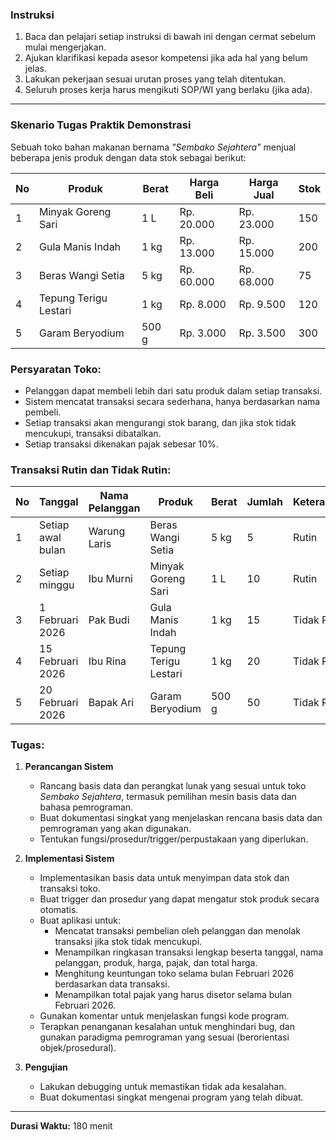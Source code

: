 ### **Instruksi**

1. Baca dan pelajari setiap instruksi di bawah ini dengan cermat sebelum mulai mengerjakan.
2. Ajukan klarifikasi kepada asesor kompetensi jika ada hal yang belum jelas.
3. Lakukan pekerjaan sesuai urutan proses yang telah ditentukan.
4. Seluruh proses kerja harus mengikuti SOP/WI yang berlaku (jika ada).

---

### **Skenario Tugas Praktik Demonstrasi**

Sebuah toko bahan makanan bernama *"Sembako Sejahtera"* menjual beberapa jenis produk dengan data stok sebagai berikut:

| No | Produk               | Berat | Harga Beli | Harga Jual | Stok |
|----|-----------------------|-------|------------|------------|------|
| 1  | Minyak Goreng Sari   | 1 L   | Rp. 20.000 | Rp. 23.000 | 150  |
| 2  | Gula Manis Indah     | 1 kg  | Rp. 13.000 | Rp. 15.000 | 200  |
| 3  | Beras Wangi Setia    | 5 kg  | Rp. 60.000 | Rp. 68.000 | 75   |
| 4  | Tepung Terigu Lestari | 1 kg  | Rp. 8.000  | Rp. 9.500  | 120  |
| 5  | Garam Beryodium      | 500 g | Rp. 3.000  | Rp. 3.500  | 300  |

### Persyaratan Toko:
- Pelanggan dapat membeli lebih dari satu produk dalam setiap transaksi.
- Sistem mencatat transaksi secara sederhana, hanya berdasarkan nama pembeli.
- Setiap transaksi akan mengurangi stok barang, dan jika stok tidak mencukupi, transaksi dibatalkan.
- Setiap transaksi dikenakan pajak sebesar 10%.

### Transaksi Rutin dan Tidak Rutin:
| No | Tanggal           | Nama Pelanggan    | Produk            | Berat | Jumlah | Keterangan         |
|----|--------------------|-------------------|--------------------|-------|--------|--------------------|
| 1  | Setiap awal bulan | Warung Laris      | Beras Wangi Setia | 5 kg  | 5      | Rutin              |
| 2  | Setiap minggu     | Ibu Murni         | Minyak Goreng Sari | 1 L   | 10     | Rutin              |
| 3  | 1 Februari 2026   | Pak Budi          | Gula Manis Indah   | 1 kg  | 15     | Tidak Rutin       |
| 4  | 15 Februari 2026  | Ibu Rina          | Tepung Terigu Lestari | 1 kg | 20    | Tidak Rutin       |
| 5  | 20 Februari 2026  | Bapak Ari         | Garam Beryodium    | 500 g | 50     | Tidak Rutin       |

### **Tugas:**

1. **Perancangan Sistem**
   - Rancang basis data dan perangkat lunak yang sesuai untuk toko *Sembako Sejahtera*, termasuk pemilihan mesin basis data dan bahasa pemrograman.
   - Buat dokumentasi singkat yang menjelaskan rencana basis data dan pemrograman yang akan digunakan.
   - Tentukan fungsi/prosedur/trigger/perpustakaan yang diperlukan.

2. **Implementasi Sistem**
   - Implementasikan basis data untuk menyimpan data stok dan transaksi toko.
   - Buat trigger dan prosedur yang dapat mengatur stok produk secara otomatis.
   - Buat aplikasi untuk:
     - Mencatat transaksi pembelian oleh pelanggan dan menolak transaksi jika stok tidak mencukupi.
     - Menampilkan ringkasan transaksi lengkap beserta tanggal, nama pelanggan, produk, harga, pajak, dan total harga.
     - Menghitung keuntungan toko selama bulan Februari 2026 berdasarkan data transaksi.
     - Menampilkan total pajak yang harus disetor selama bulan Februari 2026.
   - Gunakan komentar untuk menjelaskan fungsi kode program.
   - Terapkan penanganan kesalahan untuk menghindari bug, dan gunakan paradigma pemrograman yang sesuai (berorientasi objek/prosedural).

3. **Pengujian**
   - Lakukan debugging untuk memastikan tidak ada kesalahan.
   - Buat dokumentasi singkat mengenai program yang telah dibuat.

---

**Durasi Waktu:** 180 menit
